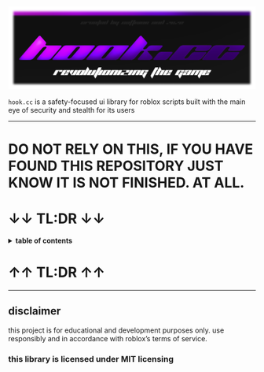 ![hook.cc banner](images/banner.png)

`hook.cc` is a safety-focused ui library for roblox scripts built with the main eye of security and stealth for its users

---

# DO NOT RELY ON THIS, IF YOU HAVE FOUND THIS REPOSITORY JUST KNOW IT IS NOT FINISHED. AT ALL.

# ↓↓ TL:DR ↓↓

<details>
  <summary><strong> table of contents</strong></summary>

- [disclaimer](#disclaimer)

</details>

# ↑↑ TL:DR ↑↑

---


## disclaimer

this project is for educational and development purposes only. use responsibly and in accordance with roblox’s terms of service.
### this library is licensed under MIT licensing 
